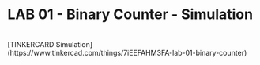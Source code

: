 # LAB 01 - Binary Counter - Simulation
<br>
[TINKERCARD Simulation](https://www.tinkercad.com/things/7iEEFAHM3FA-lab-01-binary-counter)